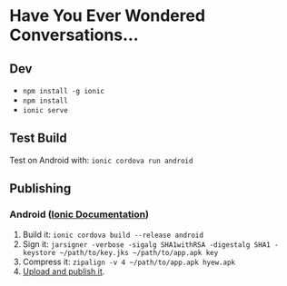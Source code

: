 # Have You Ever Wondered Conversations…

## Dev

- `npm install -g ionic`
- `npm install`
- `ionic serve`

## Test Build

Test on Android with: `ionic cordova run android`

## Publishing

### Android ([Ionic Documentation](https://ionicframework.com/docs/v1/guide/publishing.html))

1. Build it: `ionic cordova build --release android`
2. Sign it: `jarsigner -verbose -sigalg SHA1withRSA -digestalg SHA1 -keystore ~/path/to/key.jks ~/path/to/app.apk key`
3. Compress it: `zipalign -v 4 ~/path/to/app.apk hyew.apk`
4. [Upload and publish it](https://play.google.com/apps/publish/).

